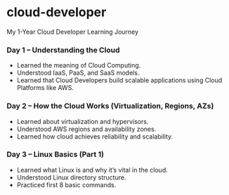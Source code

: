 # cloud-developer
My 1-Year Cloud Developer Learning Journey
### Day 1 – Understanding the Cloud
- Learned the meaning of Cloud Computing.
- Understood IaaS, PaaS, and SaaS models.
- Learned that Cloud Developers build scalable applications using Cloud Platforms like AWS.

### Day 2 – How the Cloud Works (Virtualization, Regions, AZs)
- Learned about virtualization and hypervisors.
- Understood AWS regions and availability zones.
- Learned how cloud achieves reliability and scalability.

### Day 3 – Linux Basics (Part 1)
- Learned what Linux is and why it’s vital in the cloud.
- Understood Linux directory structure.
- Practiced first 8 basic commands.
